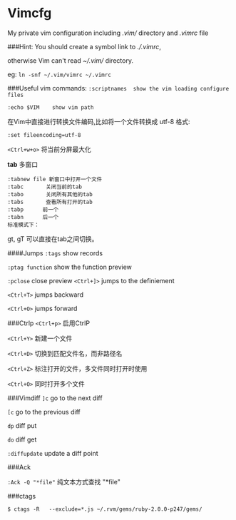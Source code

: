 Vimcfg
======

My private vim configuration including *.vim/* directory and *.vimrc* file

###Hint:
You should create a symbol link to *./.vimrc*,

otherwise Vim can't read *~/.vim/* directory.

eg: `ln -snf ~/.vim/vimrc ~/.vimrc`

###Useful vim commands:
`:scriptnames  show the vim loading configure files`</p>
`:echo $VIM    show vim path`</p>

在Vim中直接进行转换文件编码,比如将一个文件转换成 utf-8 格式:

`:set fileencoding=utf-8`</p>

`<Ctrl+w+o>` 将当前分屏最大化

**tab** 多窗口

    :tabnew file 新窗口中打开一个文件
    :tabc       关闭当前的tab
    :tabo       关闭所有其他的tab
    :tabs       查看所有打开的tab
    :tabp      前一个
    :tabn      后一个
    标准模式下：

gt, gT 可以直接在tab之间切换。

####Jumps
`:tags` show records</p>
`:ptag function` show the function preview</p>
`:pclose` close preview
`<Ctrl+]>` jumps to the definiement</p>
`<Ctrl+T>` jumps backward</p>
`<Ctrl+O>` jumps forward</p>

###Ctrlp
`<Ctrl+p>` 启用CtrlP

`<Ctrl+Y>` 新建一个文件

`<Ctrl+D>` 切换到匹配文件名，而非路径名

`<Ctrl+Z>` 标注打开的文件，多文件同时打开时使用

`<Ctrl+O>` 同时打开多个文件

###Vimdiff
`]c` go to the next diff

`[c` go to the previous diff

`dp` diff put

`do` diff get

`:diffupdate` update a diff point

###Ack

`:Ack -Q "*file"` 纯文本方式查找 "*file"

###ctags

    $ ctags -R   --exclude=*.js ~/.rvm/gems/ruby-2.0.0-p247/gems/

